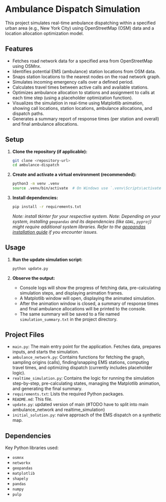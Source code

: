 # Ambulance Dispatch Simulation

This project simulates real-time ambulance dispatching within a specified urban area (e.g., New York City) using OpenStreetMap (OSM) data and a location allocation optimization model.

## Features

*   Fetches road network data for a specified area from OpenStreetMap using OSMnx.
*   Identifies potential EMS (ambulance) station locations from OSM data.
*   Snaps station locations to the nearest nodes on the road network graph.
*   Simulates incoming emergency calls over a defined period.
*   Calculates travel times between active calls and available stations.
*   Optimizes ambulance allocation to stations and assignment to calls at each time step (using a placeholder optimization function).
*   Visualizes the simulation in real-time using Matplotlib animation, showing call locations, station locations, ambulance allocations, and dispatch paths.
*   Generates a summary report of response times (per station and overall) and final ambulance allocations.

## Setup

1.  **Clone the repository (if applicable):**
    ```bash
    git clone <repository-url>
    cd ambulance-dispatch
    ```

2.  **Create and activate a virtual environment (recommended):**
    ```bash
    python3 -m venv .venv
    source .venv/bin/activate  # On Windows use `.venv\Scripts\activate`
    ```

3.  **Install dependencies:**
    ```bash
    pip install -r requirements.txt
    ```
    *Note: install tkinter for your respective system.*
    *Note: Depending on your system, installing `geopandas` and its dependencies (like `GDAL`, `pyproj`) might require additional system libraries. Refer to the [geopandas installation guide](https://geopandas.org/en/stable/getting_started/install.html) if you encounter issues.*

## Usage

1.  **Run the update simulation script:**
    ```bash
    python update.py
    ```

2.  **Observe the output:**
    *   Console logs will show the progress of fetching data, pre-calculating simulation steps, and displaying animation frames.
    *   A Matplotlib window will open, displaying the animated simulation.
    *   After the animation window is closed, a summary of response times and final ambulance allocations will be printed to the console.
    *   The same summary will be saved to a file named `simulation_summary.txt` in the project directory.

## Project Files

*   `main.py`: The main entry point for the application. Fetches data, prepares inputs, and starts the simulation.
*   `ambulance_network.py`: Contains functions for fetching the graph, sampling origins (calls), finding/snapping EMS stations, computing travel times, and optimizing dispatch (currently includes placeholder logic).
*   `realtime_simulation.py`: Contains the logic for running the simulation step-by-step, pre-calculating states, managing the Matplotlib animation, and generating the final summary.
*   `requirements.txt`: Lists the required Python packages.
*   `README.md`: This file.
*   `update.py`: updated version of main (#TODO have to split into main ambulance_network and realtime_simulation)
*   `initial_solution.py`: naive approach of the EMS dispatch on a synthetic map.
## Dependencies

Key Python libraries used:

*   `osmnx`
*   `networkx`
*   `geopandas`
*   `matplotlib`
*   `shapely`
*   `pandas`
*   `numpy`
*   `pulp`
